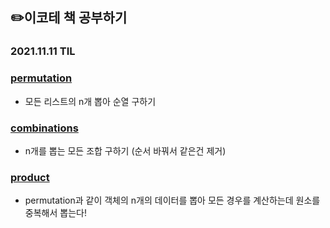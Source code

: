 ## ✏️이코테 책 공부하기
### 2021.11.11 TIL
### [permutation](https://github.com/julia0926/PyCodingTest/blob/main/Basic/itertools/permutation_ex.py)

- 모든 리스트의 n개 뽑아 순열 구하기

### [combinations](https://github.com/julia0926/PyCodingTest/blob/main/Basic/itertools/combination_ex.py)

- n개를 뽑는 모든 조합 구하기 (순서 바꿔서 같은건 제거)

### [product](https://github.com/julia0926/PyCodingTest/blob/main/Basic/itertools/product_ex.py)

- permutation과 같이 객체의 n개의 데이터를 뽑아 모든 경우를 계산하는데 원소를 중복해서 뽑는다!
